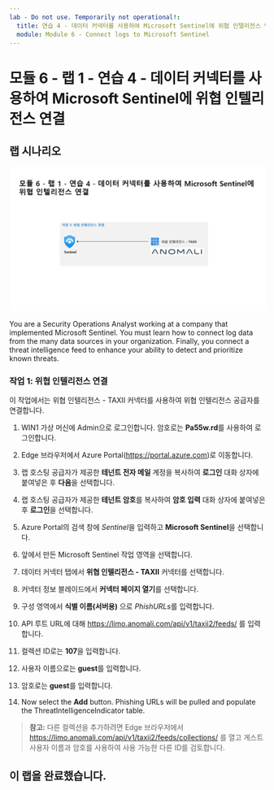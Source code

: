 ```yaml
---
lab - Do not use. Temporarily not operational!:
  title: 연습 4 - 데이터 커넥터를 사용하여 Microsoft Sentinel에 위협 인텔리전스 연결
  module: Module 6 - Connect logs to Microsoft Sentinel
---
```


# <a name="module-6---lab-1---exercise-4---connect-threat-intelligence-to-microsoft-sentinel-using-data-connectors"></a>모듈 6 - 랩 1 - 연습 4 - 데이터 커넥터를 사용하여 Microsoft Sentinel에 위협 인텔리전스 연결

## <a name="lab-scenario"></a>랩 시나리오

![랩 개요입니다.](../Media/SC-200-Lab_Diagrams_Mod6_L1_Ex4.png)

You are a Security Operations Analyst working at a company that implemented Microsoft Sentinel. You must learn how to connect log data from the many data sources in your organization. Finally, you connect a threat intelligence feed to enhance your ability to detect and prioritize known threats.

### <a name="task-1-connect-threat-intelligence"></a>작업 1: 위협 인텔리전스 연결

이 작업에서는 위협 인텔리전스 - TAXII 커넥터를 사용하여 위협 인텔리전스 공급자를 연결합니다.

1. WIN1 가상 머신에 Admin으로 로그인합니다. 암호로는 **Pa55w.rd**를 사용하여 로그인합니다.  

1. Edge 브라우저에서 Azure Portal(<https://portal.azure.com>)로 이동합니다.

1. 랩 호스팅 공급자가 제공한 **테넌트 전자 메일** 계정을 복사하여 **로그인** 대화 상자에 붙여넣은 후 **다음**을 선택합니다.

1. 랩 호스팅 공급자가 제공한 **테넌트 암호**를 복사하여 **암호 입력** 대화 상자에 붙여넣은 후 **로그인**을 선택합니다.

1. Azure Portal의 검색 창에 *Sentinel*을 입력하고 **Microsoft Sentinel**을 선택합니다.

1. 앞에서 만든 Microsoft Sentinel 작업 영역을 선택합니다.

1. 데이터 커넥터 탭에서 **위협 인텔리전스 - TAXII** 커넥터를 선택합니다.

1. 커넥터 정보 블레이드에서 **커넥터 페이지 열기**를 선택합니다.

1. 구성 영역에서 **식별 이름(서버용)** 으로 *PhishURLs*를 입력합니다.

1. API 루트 URL에 대해 <https://limo.anomali.com/api/v1/taxii2/feeds/> 를 입력합니다.

1. 컬렉션 ID로는 **107**을 입력합니다.

1. 사용자 이름으로는 **guest**를 입력합니다.

1. 암호로는 **guest**를 입력합니다.

1. Now select the <bpt id="p1">**</bpt>Add<ept id="p1">**</ept> button.  Phishing URLs will be pulled and populate the ThreatIntelligenceIndicator table.

>**참고:** 다른 컬렉션을 추가하려면 Edge 브라우저에서 <https://limo.anomali.com/api/v1/taxii2/feeds/collections/> 를 열고 게스트 사용자 이름과 암호를 사용하여 사용 가능한 다른 ID를 검토합니다.

## <a name="you-have-completed-the-lab"></a>이 랩을 완료했습니다.
